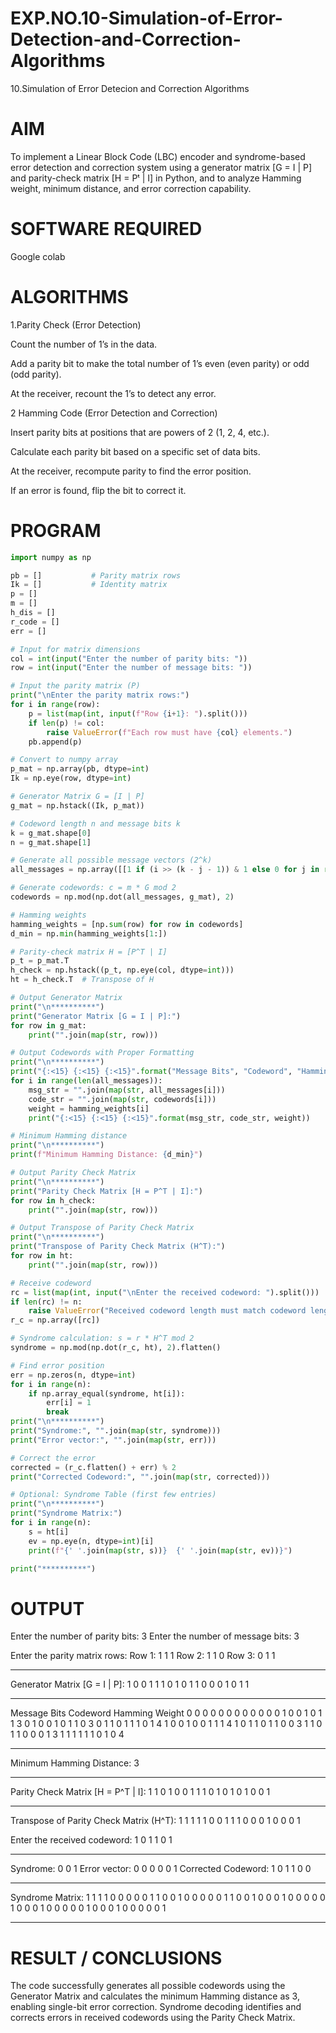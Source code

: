 # EXP.NO.10-Simulation-of-Error-Detection-and-Correction-Algorithms
10.Simulation of Error Detecion and Correction Algorithms

# AIM

To implement a Linear Block Code (LBC) encoder and syndrome-based error detection and correction system using a generator matrix [G = I | P] and parity-check matrix [H = Pᵗ | I] in Python, and to analyze Hamming weight, minimum distance, and error correction capability.

# SOFTWARE REQUIRED

Google colab

# ALGORITHMS

1.Parity Check (Error Detection)

Count the number of 1’s in the data.

Add a parity bit to make the total number of 1’s even (even parity) or odd (odd parity).

At the receiver, recount the 1’s to detect any error.

2 Hamming Code (Error Detection and Correction)

Insert parity bits at positions that are powers of 2 (1, 2, 4, etc.).

Calculate each parity bit based on a specific set of data bits.

At the receiver, recompute parity to find the error position.

If an error is found, flip the bit to correct it.

# PROGRAM

``` python
import numpy as np

pb = []           # Parity matrix rows
Ik = []           # Identity matrix
p = []
m = []
h_dis = []
r_code = []
err = []

# Input for matrix dimensions
col = int(input("Enter the number of parity bits: "))
row = int(input("Enter the number of message bits: "))

# Input the parity matrix (P)
print("\nEnter the parity matrix rows:")
for i in range(row):
    p = list(map(int, input(f"Row {i+1}: ").split()))
    if len(p) != col:
        raise ValueError(f"Each row must have {col} elements.")
    pb.append(p)

# Convert to numpy array
p_mat = np.array(pb, dtype=int)
Ik = np.eye(row, dtype=int)

# Generator Matrix G = [I | P]
g_mat = np.hstack((Ik, p_mat))

# Codeword length n and message bits k
k = g_mat.shape[0]
n = g_mat.shape[1]

# Generate all possible message vectors (2^k)
all_messages = np.array([[1 if (i >> (k - j - 1)) & 1 else 0 for j in range(k)] for i in range(2 ** k)])

# Generate codewords: c = m * G mod 2
codewords = np.mod(np.dot(all_messages, g_mat), 2)

# Hamming weights
hamming_weights = [np.sum(row) for row in codewords]
d_min = np.min(hamming_weights[1:])

# Parity-check matrix H = [P^T | I]
p_t = p_mat.T
h_check = np.hstack((p_t, np.eye(col, dtype=int)))
ht = h_check.T  # Transpose of H

# Output Generator Matrix
print("\n**********")
print("Generator Matrix [G = I | P]:")
for row in g_mat:
    print("".join(map(str, row)))

# Output Codewords with Proper Formatting
print("\n**********")
print("{:<15} {:<15} {:<15}".format("Message Bits", "Codeword", "Hamming Weight"))
for i in range(len(all_messages)):
    msg_str = "".join(map(str, all_messages[i]))
    code_str = "".join(map(str, codewords[i]))
    weight = hamming_weights[i]
    print("{:<15} {:<15} {:<15}".format(msg_str, code_str, weight))

# Minimum Hamming distance
print("\n**********")
print(f"Minimum Hamming Distance: {d_min}")

# Output Parity Check Matrix
print("\n**********")
print("Parity Check Matrix [H = P^T | I]:")
for row in h_check:
    print("".join(map(str, row)))

# Output Transpose of Parity Check Matrix
print("\n**********")
print("Transpose of Parity Check Matrix (H^T):")
for row in ht:
    print("".join(map(str, row)))

# Receive codeword
rc = list(map(int, input("\nEnter the received codeword: ").split()))
if len(rc) != n:
    raise ValueError("Received codeword length must match codeword length n.")
r_c = np.array([rc])

# Syndrome calculation: s = r * H^T mod 2
syndrome = np.mod(np.dot(r_c, ht), 2).flatten()

# Find error position
err = np.zeros(n, dtype=int)
for i in range(n):
    if np.array_equal(syndrome, ht[i]):
        err[i] = 1
        break
print("\n**********")
print("Syndrome:", "".join(map(str, syndrome)))
print("Error vector:", "".join(map(str, err)))

# Correct the error
corrected = (r_c.flatten() + err) % 2
print("Corrected Codeword:", "".join(map(str, corrected)))

# Optional: Syndrome Table (first few entries)
print("\n**********")
print("Syndrome Matrix:")
for i in range(n):
    s = ht[i]
    ev = np.eye(n, dtype=int)[i]
    print(f"{' '.join(map(str, s))}  {' '.join(map(str, ev))}")

print("**********")
```


# OUTPUT

Enter the number of parity bits: 3
Enter the number of message bits: 3

Enter the parity matrix rows:
Row 1: 1 1 1
Row 2: 1 1 0
Row 3: 0 1 1

**********
Generator Matrix [G = I | P]:
1 0 0 1 1 1
0 1 0 1 1 0
0 0 1 0 1 1

**********
Message Bits	Codeword	Hamming Weight
0 0 0	0 0 0 0 0 0		0
0 0 1	0 0 1 0 1 1		3
0 1 0	0 1 0 1 1 0		3
0 1 1	0 1 1 1 0 1		4
1 0 0	1 0 0 1 1 1		4
1 0 1	1 0 1 1 0 0		3
1 1 0	1 1 0 0 0 1		3
1 1 1	1 1 1 0 1 0		4

**********
Minimum Hamming Distance: 3

**********
Parity Check Matrix [H = P^T | I]:
1 1 0 1 0 0
1 1 1 0 1 0
1 0 1 0 0 1

**********
Transpose of Parity Check Matrix (H^T):
1 1 1
1 1 0
0 1 1
1 0 0
0 1 0
0 0 1

Enter the received codeword: 1 0 1 1 0 1

**********
Syndrome: 0 0 1
Error vector: 0 0 0 0 0 1
Corrected Codeword: 1 0 1 1 0 0

**********
Syndrome Matrix:
1 1 1  1 0 0 0 0 0
1 1 0  0 1 0 0 0 0
0 1 1  0 0 1 0 0 0
1 0 0  0 0 0 1 0 0
0 1 0  0 0 0 0 1 0
0 0 1  0 0 0 0 0 1
**********

# RESULT / CONCLUSIONS

The code successfully generates all possible codewords using the Generator Matrix and calculates the minimum Hamming distance as 3, enabling single-bit error correction.
Syndrome decoding identifies and corrects errors in received codewords using the Parity Check Matrix.
